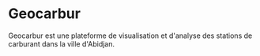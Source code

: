 # Geocarbur
Geocarbur est une plateforme de visualisation et d'analyse des stations de carburant dans la ville d'Abidjan.
